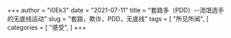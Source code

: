 +++
author = "i0Ek3"
date = "2021-07-11"
title = "套路多（PDD）--流氓选手的无底线运动" 
slug = "套路，欺诈，PDD，无底线"
tags = [
    "所见所闻",
]
categories = [
    "感受",
]
+++



